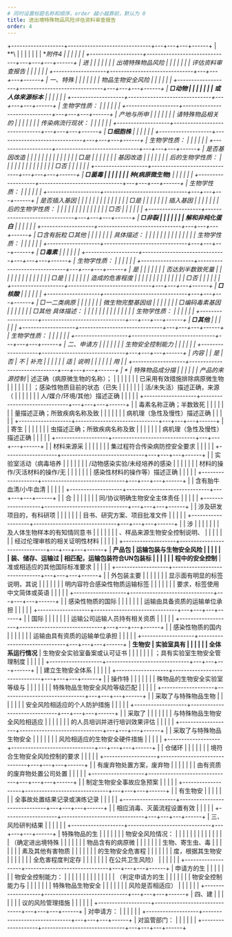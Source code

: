 ```yaml
---
# 同时设置标题名称和顺序，order 越小越靠前，默认为 0
title: 进出境特殊物品风险评估资料审查报告
order: 4 
---
```

+-------------------+------------------------------+---+---+---+------+
| **\               |                              |   |   |   |      |
| **附件4           |                              |   |   |   |      |
+-------------------+------------------------------+---+---+---+------+
| 进                |                              |   |   |   |      |
| 出境特殊物品风险  |                              |   |   |   |      |
| 评估资料审查报告  |                              |   |   |   |      |
+-------------------+------------------------------+---+---+---+------+
| 一、特殊          |                              |   |   |   |      |
| 物品生物安全风险  |                              |   |   |   |      |
+-------------------+------------------------------+---+---+---+------+
| **□动物           |                              |   |   |   |      |
| 或人体来源标本**  |                              |   |   |   |      |
+-------------------+------------------------------+---+---+---+------+
| 生物学性质：      |                              |   |   |   |      |
+-------------------+------------------------------+---+---+---+------+
| 产地与所申        |                              |   |   |   |      |
| 请特殊物品相关的  |                              |   |   |   |      |
| 传染病流行现状：  |                              |   |   |   |      |
+-------------------+------------------------------+---+---+---+------+
| **□细胞株**       |                              |   |   |   |      |
+-------------------+------------------------------+---+---+---+------+
| 生物学性质：      |                              |   |   |   |      |
+-------------------+------------------------------+---+---+---+------+
| 是否基因改造      |                              |   |   |   |      |
|                   |                              |   |   |   |      |
| □是               |                              |   |   |   |      |
| 基因改造          |                              |   |   |   |      |
| 后的生物学性质：  |                              |   |   |   |      |
|                   |                              |   |   |   |      |
| □否               |                              |   |   |   |      |
+-------------------+------------------------------+---+---+---+------+
| **□菌毒           |                              |   |   |   |      |
| 种(病原微生物)**  |                              |   |   |   |      |
+-------------------+------------------------------+---+---+---+------+
| 生物学性质：      |                              |   |   |   |      |
+-------------------+------------------------------+---+---+---+------+
| 是否插入基因      |                              |   |   |   |      |
|                   |                              |   |   |   |      |
| □是               |                              |   |   |   |      |
| 插入基因          |                              |   |   |   |      |
| 后的生物学性质：  |                              |   |   |   |      |
|                   |                              |   |   |   |      |
| □否               |                              |   |   |   |      |
+-------------------+------------------------------+---+---+---+------+
| **□非裂           |                              |   |   |   |      |
| 解和非纯化蛋白**  |                              |   |   |   |      |
+-------------------+------------------------------+---+---+---+------+
| □含有朊粒 □其他   |                              |   |   |   |      |
| 具体描述：        |                              |   |   |   |      |
|                   |                              |   |   |   |      |
| 生物学性质：      |                              |   |   |   |      |
+-------------------+------------------------------+---+---+---+------+
| **□毒素**         |                              |   |   |   |      |
+-------------------+------------------------------+---+---+---+------+
| 生物学性质：      |                              |   |   |   |      |
+-------------------+------------------------------+---+---+---+------+
| 是                |                              |   |   |   |      |
| 否达到半数致死量  |                              |   |   |   |      |
|                   |                              |   |   |   |      |
| □是               |                              |   |   |   |      |
| 造成的危害程度    |                              |   |   |   |      |
|                   |                              |   |   |   |      |
| □否               |                              |   |   |   |      |
+-------------------+------------------------------+---+---+---+------+
| **□核酸**         |                              |   |   |   |      |
+-------------------+------------------------------+---+---+---+------+
| □一二类病原       |                              |   |   |   |      |
| 微生物完整基因组  |                              |   |   |   |      |
| □编码毒素基因     |                              |   |   |   |      |
| □其他 具体描述：  |                              |   |   |   |      |
|                   |                              |   |   |   |      |
| 生物学性质：      |                              |   |   |   |      |
+-------------------+------------------------------+---+---+---+------+
| **□其他**         |                              |   |   |   |      |
+-------------------+------------------------------+---+---+---+------+
| 生物学性质：      |                              |   |   |   |      |
+-------------------+------------------------------+---+---+---+------+
| 二、申请方        |                              |   |   |   |      |
| 生物安全控制能力  |                              |   |   |   |      |
+-------------------+------------------------------+---+---+---+------+
| 内容              |                              | 是 | 否 | 不 | 补充 |
|                   |                              |   |   | 适 | 说明 |
|                   |                              |   |   | 用 |     |
+-------------------+------------------------------+---+---+---+------+
| *                 | 特殊物品成分描               |   |   |   |      |
| *产品的来源控制** | 述正确（病原微生物的名称）； |   |   |   |      |
|                   | 已采用有效措施排除病原微生物 |   |   |   |      |
|                   | ；感染性物质目前的状态（已失 |   |   |   |      |
|                   | 活/未失活）描述正确，来源（  |   |   |   |      |
|                   | 人/媒介/环境/其他）描述正确  |   |   |   |      |
+-------------------+------------------------------+---+---+---+------+
|                   | 毒素名称正确；半数致死       |   |   |   |      |
|                   | 量描述正确；所致疾病名称及致 |   |   |   |      |
|                   | 病机理（急性及慢性）描述正确 |   |   |   |      |
+-------------------+------------------------------+---+---+---+------+
|                   | 寄生                         |   |   |   |      |
|                   | 虫描述正确；所致疾病名称及致 |   |   |   |      |
|                   | 病机理（急性及慢性）描述正确 |   |   |   |      |
+-------------------+------------------------------+---+---+---+------+
|                   | 材料来源采                   |   |   |   |      |
|                   | 集过程符合传染病防控安全要求 |   |   |   |      |
+-------------------+------------------------------+---+---+---+------+
|                   | 实验室活动（病毒培养         |   |   |   |      |
|                   | /动物感染实验/未经培养的感染 |   |   |   |      |
|                   | 材料的操作/灭活材料的操作/无 |   |   |   |      |
|                   | 感染性材料的操作等）描述正确 |   |   |   |      |
+-------------------+------------------------------+---+---+---+------+
|                   | 含有胎牛血清/小牛血清        |   |   |   |      |
+-------------------+------------------------------+---+---+---+------+
|                   | 合                           |   |   |   |      |
|                   | 同/协议明确生物安全主体责任  |   |   |   |      |
+-------------------+------------------------------+---+---+---+------+
|                   | 涉及研发项目的，有科研项     |   |   |   |      |
|                   | 目书、研究方案、项目批准文件 |   |   |   |      |
+-------------------+------------------------------+---+---+---+------+
|                   | 涉                           |   |   |   |      |
|                   | 及人体生物样本的有知情同意书 |   |   |   |      |
|                   | 、样品来源生物安全控制说明、 |   |   |   |      |
|                   | 经过伦理审核的相关证明性材料 |   |   |   |      |
+-------------------+------------------------------+---+---+---+------+
| **产品包          | 运输包装与生物安全风险       |   |   |   |      |
| 装、储存、运输过  | 相匹配，运输包装符合UN包装标 |   |   |   |      |
| 程中的安全控制**  | 准或相适应的其他国际标准要求 |   |   |   |      |
+-------------------+------------------------------+---+---+---+------+
|                   | 外包装主要                   |   |   |   |      |
|                   | 显示面有明显的标签说明，其说 |   |   |   |      |
|                   | 明内容符合感染性物质运输标签 |   |   |   |      |
|                   | 要求，标签使用中文简体或英语 |   |   |   |      |
+-------------------+------------------------------+---+---+---+------+
|                   | 感染性物质的国际             |   |   |   |      |
|                   | 运输由具备资质的运输单位承担 |   |   |   |      |
+-------------------+------------------------------+---+---+---+------+
|                   | 国际                         |   |   |   |      |
|                   | 运输公司运输人员持有相关资质 |   |   |   |      |
+-------------------+------------------------------+---+---+---+------+
|                   | 感染性物质的国内             |   |   |   |      |
|                   | 运输由具有资质的运输单位承担 |   |   |   |      |
+-------------------+------------------------------+---+---+---+------+
| **生物安          | 实验室具有                   |   |   |   |      |
| 全体系运行情况**  | 生物安全实验室备案或认可证书 |   |   |   |      |
|                   | ；具有实验室生物安全管理制度 |   |   |   |      |
+-------------------+------------------------------+---+---+---+------+
|                   | 建立生物安全体系             |   |   |   |      |
+-------------------+------------------------------+---+---+---+------+
|                   | 操作特                       |   |   |   |      |
|                   | 殊物品的生物安全实验室等级与 |   |   |   |      |
|                   | 特殊物品生物安全风险等级匹配 |   |   |   |      |
+-------------------+------------------------------+---+---+---+------+
|                   | 采取了与特殊物品生物         |   |   |   |      |
|                   | 安全风险相适应的个人防护措施 |   |   |   |      |
+-------------------+------------------------------+---+---+---+------+
|                   | 采取了                       |   |   |   |      |
|                   | 与特殊物品生物安全风险相适应 |   |   |   |      |
|                   | 的人员培训并进行培训效果评估 |   |   |   |      |
+-------------------+------------------------------+---+---+---+------+
|                   | 采取了与特殊物品生物安全     |   |   |   |      |
|                   | 风险相适应的生物安全硬件措施 |   |   |   |      |
+-------------------+------------------------------+---+---+---+------+
|                   | 仓储环                       |   |   |   |      |
|                   | 境符合生物安全风险控制的要求 |   |   |   |      |
+-------------------+------------------------------+---+---+---+------+
|                   | 有废弃物处置方案，废弃物     |   |   |   |      |
|                   | 由有资质的废弃物处置公司处置 |   |   |   |      |
+-------------------+------------------------------+---+---+---+------+
|                   | 制定生物安全事故应急预案     |   |   |   |      |
+-------------------+------------------------------+---+---+---+------+
|                   | 有生物安                     |   |   |   |      |
|                   | 全事故处置结果记录或演练记录 |   |   |   |      |
+-------------------+------------------------------+---+---+---+------+
|                   | 相应消毒、灭菌流程设置有效   |   |   |   |      |
+-------------------+------------------------------+---+---+---+------+
| 三、风险研判结果  |                              |   |   |   |      |
+-------------------+------------------------------+---+---+---+------+
| 特殊物品的生      |                              |   |   |   |      |
| 物安全风险情况：  |                              |   |   |   |      |
|                   |                              |   |   |   |      |
| （确定进出境特殊  |                              |   |   |   |      |
| 物品含有的病原微  |                              |   |   |   |      |
| 生物、寄生虫、毒  |                              |   |   |   |      |
| 素及其他有害物质  |                              |   |   |   |      |
| 的生物安全危害程  |                              |   |   |   |      |
| 度，根据其生物安  |                              |   |   |   |      |
| 全危害程度判定存  |                              |   |   |   |      |
| 在公共卫生风险）  |                              |   |   |   |      |
+-------------------+------------------------------+---+---+---+------+
| 申请方的生        |                              |   |   |   |      |
| 物安全控制能力：  |                              |   |   |   |      |
|                   |                              |   |   |   |      |
| （判定申请方的生  |                              |   |   |   |      |
| 物安全控制能力与  |                              |   |   |   |      |
| 特殊物品生物安全  |                              |   |   |   |      |
| 风险是否相适应）  |                              |   |   |   |      |
+-------------------+------------------------------+---+---+---+------+
| 四、建            |                              |   |   |   |      |
| 议的风险管理措施  |                              |   |   |   |      |
+-------------------+------------------------------+---+---+---+------+
| 对申请方：        |                              |   |   |   |      |
+-------------------+------------------------------+---+---+---+------+
| 对监管部门：      |                              |   |   |   |      |
+-------------------+------------------------------+---+---+---+------+
